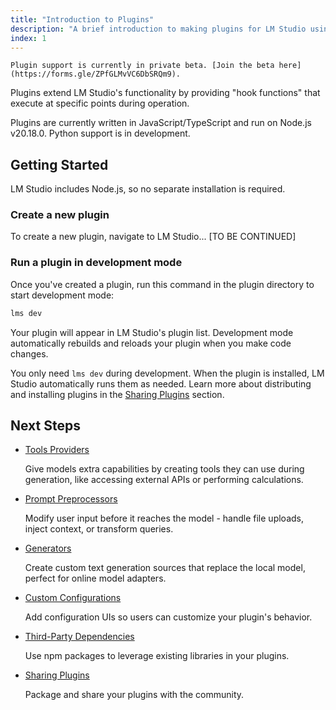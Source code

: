 ```yaml
---
title: "Introduction to Plugins"
description: "A brief introduction to making plugins for LM Studio using TypeScript."
index: 1
---
```


```lms_private_beta
Plugin support is currently in private beta. [Join the beta here](https://forms.gle/ZPfGLMvVC6DbSRQm9).
```

Plugins extend LM Studio's functionality by providing "hook functions" that execute at specific points during operation.

Plugins are currently written in JavaScript/TypeScript and run on Node.js v20.18.0. Python support is in development.

## Getting Started

LM Studio includes Node.js, so no separate installation is required.

### Create a new plugin

To create a new plugin, navigate to LM Studio... [TO BE CONTINUED]

### Run a plugin in development mode

Once you've created a plugin, run this command in the plugin directory to start development mode:

```bash
lms dev
```

Your plugin will appear in LM Studio's plugin list. Development mode automatically rebuilds and reloads your plugin when you make code changes.

You only need `lms dev` during development. When the plugin is installed, LM Studio automatically runs them as needed. Learn more about distributing and installing plugins in the [Sharing Plugins](./plugins/sharing) section.

## Next Steps

- [Tools Providers](./plugins/tools-provider)

  Give models extra capabilities by creating tools they can use during generation, like accessing external APIs or performing calculations.

- [Prompt Preprocessors](./plugins/prompt-preprocessor)

  Modify user input before it reaches the model - handle file uploads, inject context, or transform queries.

- [Generators](./plugins/generator)

  Create custom text generation sources that replace the local model, perfect for online model adapters.

- [Custom Configurations](./plugins/custom-configuration)

  Add configuration UIs so users can customize your plugin's behavior.

- [Third-Party Dependencies](./plugins/dependencies)

  Use npm packages to leverage existing libraries in your plugins.

- [Sharing Plugins](./plugins/publish-plugins)

  Package and share your plugins with the community.
